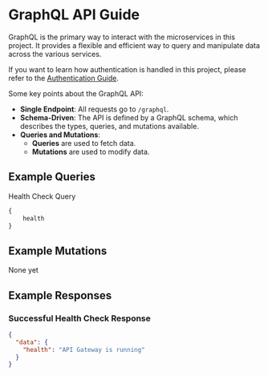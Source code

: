 # GraphQL API Guide

GraphQL is the primary way to interact with the microservices in this project. It provides a flexible and efficient way to query and manipulate data across the various services.

If you want to learn how authentication is handled in this project, please refer to the [Authentication Guide](./authentication.md).

Some key points about the GraphQL API:
- **Single Endpoint**: All requests go to `/graphql`.
- **Schema-Driven**: The API is defined by a GraphQL schema, which describes the types, queries, and mutations available.
- **Queries and Mutations**: 
  - **Queries** are used to fetch data.
  - **Mutations** are used to modify data.

## Example Queries

Health Check Query

```graphql
{
    health
}
```

## Example Mutations

None yet


## Example Responses

### Successful Health Check Response
```json
{
  "data": {
    "health": "API Gateway is running"
  }
}
```